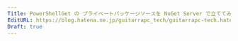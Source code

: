 ```yaml
---
Title: PowerShellGet の プライベートパッケージソースを NuGet Server で立ててみよう
EditURL: https://blog.hatena.ne.jp/guitarrapc_tech/guitarrapc-tech.hatenablog.com/atom/entry/6653586347152275009
Draft: true
---
```



